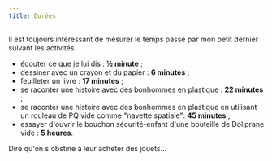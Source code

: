 ```yaml
---
title: Durées
---
```


Il est toujours intéressant de mesurer le temps passé par mon petit dernier
suivant les activités.

<!-- more -->

-   écouter ce que je lui dis : **½ minute** ;
-   dessiner avec un crayon et du papier : **6 minutes** ;
-   feuilleter un livre : **17 minutes** ;
-   se raconter une histoire avec des bonhommes en plastique : **22 minutes** ;
-   se raconter une histoire avec des bonhommes en plastique en utilisant un
    rouleau de PQ vide comme "navette spatiale": **45 minutes** ;
-   essayer d'ouvrir le bouchon sécurité-enfant d'une bouteille de Doliprane
    vide : **5 heures**.

Dire qu'on s'obstine à leur acheter des jouets…
